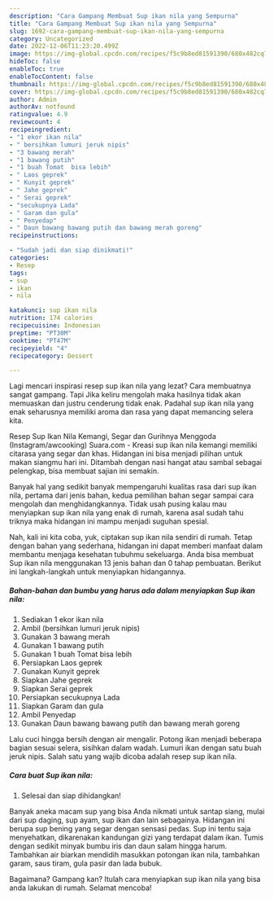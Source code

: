 ```yaml
---
description: "Cara Gampang Membuat Sup ikan nila yang Sempurna"
title: "Cara Gampang Membuat Sup ikan nila yang Sempurna"
slug: 1692-cara-gampang-membuat-sup-ikan-nila-yang-sempurna
category: Uncategorized
date: 2022-12-06T11:23:20.499Z
image: https://img-global.cpcdn.com/recipes/f5c9b8ed81591390/680x482cq70/sup-ikan-nila-foto-resep-utama.jpg
hideToc: false
enableToc: true
enableTocContent: false
thumbnail: https://img-global.cpcdn.com/recipes/f5c9b8ed81591390/680x482cq70/sup-ikan-nila-foto-resep-utama.jpg
cover: https://img-global.cpcdn.com/recipes/f5c9b8ed81591390/680x482cq70/sup-ikan-nila-foto-resep-utama.jpg
author: Admin
authorAv: notfound
ratingvalue: 4.9
reviewcount: 4
recipeingredient:
- "1 ekor ikan nila"
- " bersihkan lumuri jeruk nipis"
- "3 bawang merah"
- "1 bawang putih"
- "1 buah Tomat  bisa lebih"
- " Laos geprek"
- " Kunyit geprek"
- " Jahe geprek"
- " Serai geprek"
- "secukupnya Lada"
- " Garam dan gula"
- " Penyedap"
- " Daun bawang bawang putih dan bawang merah goreng"
recipeinstructions:

- "Sudah jadi dan siap dinikmati!"
categories:
- Resep
tags:
- sup
- ikan
- nila

katakunci: sup ikan nila 
nutrition: 174 calories
recipecuisine: Indonesian
preptime: "PT30M"
cooktime: "PT47M"
recipeyield: "4"
recipecategory: Dessert

---
```



Lagi mencari inspirasi resep sup ikan nila yang lezat? Cara membuatnya sangat gampang. Tapi Jika keliru mengolah maka hasilnya tidak akan memuaskan dan justru cenderung tidak enak. Padahal sup ikan nila yang enak seharusnya memiliki aroma dan rasa yang dapat memancing selera kita.


Resep Sup Ikan Nila Kemangi, Segar dan Gurihnya Menggoda (Instagram/awcooking) Suara.com - Kreasi sup ikan nila kemangi memiliki citarasa yang segar dan khas. Hidangan ini bisa menjadi pilihan untuk makan siangmu hari ini. Ditambah dengan nasi hangat atau sambal sebagai pelengkap, bisa membuat sajian ini semakin.

Banyak hal yang sedikit banyak mempengaruhi kualitas rasa dari sup ikan nila, pertama dari jenis bahan, kedua pemilihan bahan segar sampai cara mengolah dan menghidangkannya. Tidak usah pusing kalau mau menyiapkan sup ikan nila yang enak di rumah, karena asal sudah tahu triknya maka hidangan ini mampu menjadi suguhan spesial.


Nah, kali ini kita coba, yuk, ciptakan sup ikan nila sendiri di rumah. Tetap dengan bahan yang sederhana, hidangan ini dapat memberi manfaat dalam membantu menjaga kesehatan tubuhmu sekeluarga. Anda bisa membuat Sup ikan nila menggunakan 13 jenis bahan dan 0 tahap pembuatan. Berikut ini langkah-langkah untuk menyiapkan hidangannya.

<!--inarticleads1-->

##### Bahan-bahan dan bumbu yang harus ada dalam menyiapkan Sup ikan nila:

1. Sediakan 1 ekor ikan nila
1. Ambil  (bersihkan lumuri jeruk nipis)
1. Gunakan 3 bawang merah
1. Gunakan 1 bawang putih
1. Gunakan 1 buah Tomat  bisa lebih
1. Persiapkan  Laos geprek
1. Gunakan  Kunyit geprek
1. Siapkan  Jahe geprek
1. Siapkan  Serai geprek
1. Persiapkan secukupnya Lada
1. Siapkan  Garam dan gula
1. Ambil  Penyedap
1. Gunakan  Daun bawang bawang putih dan bawang merah goreng


Lalu cuci hingga bersih dengan air mengalir. Potong ikan menjadi beberapa bagian sesuai selera, sisihkan dalam wadah. Lumuri ikan dengan satu buah jeruk nipis. Salah satu yang wajib dicoba adalah resep sup ikan nila. 

<!--inarticleads2-->

##### Cara buat Sup ikan nila:


1. Selesai dan siap dihidangkan!

Banyak aneka macam sup yang bisa Anda nikmati untuk santap siang, mulai dari sup daging, sup ayam, sup ikan dan lain sebagainya. Hidangan ini berupa sup bening yang segar dengan sensasi pedas. Sup ini tentu saja menyehatkan, dikarenakan kandungan gizi yang terdapat dalam ikan. Tumis dengan sedikit minyak bumbu iris dan daun salam hingga harum. Tambahkan air biarkan mendidih masukkan potongan ikan nila, tambahkan garam, saus tiram, gula pasir dan lada bubuk. 

Bagaimana? Gampang kan? Itulah cara menyiapkan sup ikan nila yang bisa anda lakukan di rumah. Selamat mencoba!
